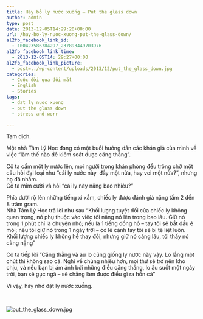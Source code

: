 ```yaml
---
title: Hãy bỏ ly nước xuống – Put the glass down
author: admin
type: post
date: 2013-12-05T14:29:20+00:00
url: /hay-bo-ly-nuoc-xuong-put-the-glass-down/
al2fb_facebook_link_id:
  - 100423586784297_237893449703976
al2fb_facebook_link_time:
  - 2013-12-05T14: 29:27+00:00
al2fb_facebook_link_picture:
  - post=../wp-content/uploads/2013/12/put_the_glass_down.jpg
categories:
  - Cuộc đời qua đôi mắt
  - English
  - Stories
tags:
  - dat ly nuoc xuong
  - put the glass down
  - stress and worr

---
```

Tạm dịch.

Một nhà Tâm Lý Học đang có một buổi hướng dẫn các khán giả của mình về việc &#8220;làm thế nào để kiểm soát được căng thẳng&#8221;.

Cô ta cầm một ly nước lên, mọi người trong khán phòng đều trông chờ một câu hỏi đại loại như &#8220;cái ly nước này  đầy một nửa, hay vơi một nửa?&#8221;, nhưng họ đã nhầm.  
Cô ta mỉm cười và hỏi &#8220;cái ly này nặng bao nhiêu?&#8221;

Phía dưới rộ lên những tiếng xì xầm, chiếc ly được đánh giá nặng tầm 2 đến 8 trăm gram.  
Nhà Tâm Lý Học trả lời như sau &#8220;Khối lượng tuyệt đối của chiếc ly không quan trọng, nó phụ thuộc vào việc tôi nâng nó lên trong bao lâu. Giữ nó trong 1 phút chỉ là chuyện nhỏ; nếu là 1 tiếng đồng hồ &#8211; tay tôi sẽ bắt đầu ê mỏi; nếu tôi giữ nó trong 1 ngày trời &#8211; có lẽ cánh tay tôi sẽ bị tê liệt luôn. Khối lượng chiếc ly không hề thay đổi, nhưng giữ nó càng lâu, tôi thấy nó càng nặng&#8221;

Cô ta tiếp lời &#8220;Căng thẳng và âu lo cũng giống ly nước này vậy. Lo lắng một chút thì không sao cả. Nghĩ về chúng nhiều hơn, mọi thứ sẽ trở nên khó chịu, và nếu bạn bị ám ảnh bởi những điều căng thẳng, lo âu suốt một ngày trời, bạn sẽ gục ngã &#8211; sẽ chẳng làm được điều gì ra hồn cả&#8221;

Vì vậy, hãy nhớ đặt ly nước xuống.

&nbsp;


![put_the_glass_down.jpg](/wp-content/uploads/2013/12/put_the_glass_down.jpg)


 [1]: ../wp-content/uploads/2013/12/put_the_glass_down.jpg
